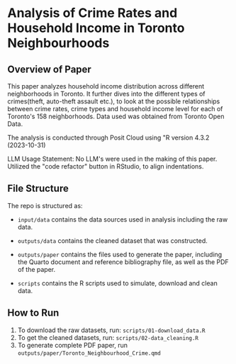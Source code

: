 # Analysis of Crime Rates and Household Income in Toronto Neighbourhoods

## Overview of Paper

This paper analyzes household income distribution across different neighborhoods in Toronto. It further dives into the different types of crimes(theft, auto-theft assault etc.), to look at the possible relationships between crime rates, crime types and household income level for each of Toronto's 158 neighborhoods. Data used was obtained from Toronto Open Data. 

The analysis is conducted through Posit Cloud using "R version 4.3.2 (2023-10-31)

LLM Usage Statement: No LLM's were used in the making of this paper. Utilized the "code refactor" button in RStudio, to align indentations. 

## File Structure

The repo is structured as:

-   `input/data` contains the data sources used in analysis including the raw data.

-   `outputs/data` contains the cleaned dataset that was constructed.

-   `outputs/paper` contains the files used to generate the paper, including the Quarto document and reference bibliography file, as well as the PDF of the paper. 

-   `scripts` contains the R scripts used to simulate, download and clean data.

## How to Run

1.  To download the raw datasets, run: `scripts/01-download_data.R` 
2.  To get the cleaned datasets, run: `scripts/02-data_cleaning.R`
3.  To generate complete PDF paper, run `outputs/paper/Toronto_Neighbourhood_Crime.qmd`